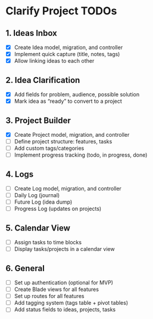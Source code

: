 # Clarify Project TODOs

## 1. Ideas Inbox
- [X] Create Idea model, migration, and controller
- [X] Implement quick capture (title, notes, tags)
- [X] Allow linking ideas to each other

## 2. Idea Clarification
- [X] Add fields for problem, audience, possible solution
- [X] Mark idea as “ready” to convert to a project

## 3. Project Builder
- [X] Create Project model, migration, and controller
- [ ] Define project structure: features, tasks
- [ ] Add custom tags/categories
- [ ] Implement progress tracking (todo, in progress, done)

## 4. Logs
- [ ] Create Log model, migration, and controller
- [ ] Daily Log (journal)
- [ ] Future Log (idea dump)
- [ ] Progress Log (updates on projects)

## 5. Calendar View
- [ ] Assign tasks to time blocks
- [ ] Display tasks/projects in a calendar view

## 6. General
- [ ] Set up authentication (optional for MVP)
- [ ] Create Blade views for all features
- [ ] Set up routes for all features
- [ ] Add tagging system (tags table + pivot tables)
- [ ] Add status fields to ideas, projects, tasks
